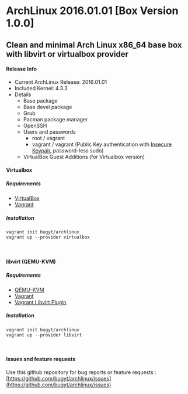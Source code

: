 # ArchLinux 2016.01.01 [Box Version 1.0.0]
## Clean and minimal Arch Linux x86_64 base box with libvirt or virtualbox provider

#### Release Info
* Current ArchLinux Release: 2016.01.01
* Included Kernel: 4.3.3
* Details
  * Base package
  * Base devel package
  * Grub
  * Pacman package manager
  * OpenSSH
  * Users and passwords
     * root / vagrant
     * vagrant / vagrant (Public Key authentication with [Insecure Keypair](https://github.com/mitchellh/vagrant/tree/master/keys), password-less sudo)
  * VirtualBox Guest Additions (for Virtualbox version)

#### Virtualbox 
##### Requirements
* [VirtualBox](https://www.virtualbox.org/wiki/Downloads)
* [Vagrant](https://www.vagrantup.com/downloads.html)


##### Installation
    vagrant init bugyt/archlinux
    vagrant up --provider virtualbox
<br />

#### libvirt (QEMU-KVM)
##### Requirements
* [QEMU-KVM](https://en.wikibooks.org/wiki/QEMU/Installing_QEMU)
* [Vagrant](https://www.vagrantup.com/downloads.html)
* [Vagrant Libvirt Plugin](https://github.com/pradels/vagrant-libvirt#installation)

##### Installation
    vagrant init bugyt/archlinux
    vagrant up --provider libvirt
<br />

#### Issues and feature requests
Use this github repository for bug reports or  feature requests :
[https://github.com/bugyt/archlinux/issues](https://github.com/bugyt/archlinux/issues)
